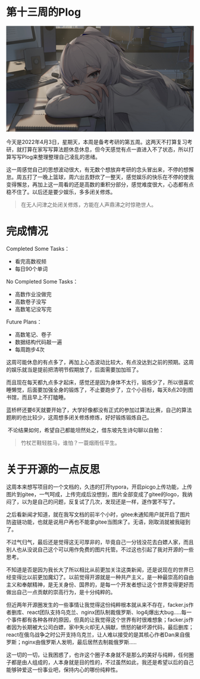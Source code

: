 # 第十三周的Plog

![](Source/13/preface.jpg)

​		今天是2022年4月3日，星期天，本周是备考考研的第五周。这两天不打算复习考研，就打算在家写写算法题休息休息，但今天感觉有点一直进入不了状态，所以打算写写Plog来整理整理自己凌乱的思绪。

​		这一周感觉自己的思想波动很大，有无数个想放弃考研的念头冒出来，不停的想懈怠。周五打了一晚上篮球，周六出去野炊了一整天，感觉娱乐的快乐在不停的使我变得懈怠，再加上这一周看的还是高数的重积分部分，感觉难度很大，心态都有点稳不住了。以后还是要少娱乐，多多闭关修炼。

>  在无人问津之处闭关修炼，方能在人声鼎沸之时惊艳世人。



# 完成情况

Completed Some Tasks：

- 看完高数视频
- 每日90个单词

No Completed Some Tasks：

- 高数作业没做完
- 高数卷子没写
- 高数笔记没写完

Future Plans：

- 高数笔记、卷子
- 数据结构代码敲一遍
- 每周跑步4次

​		这周可能休息的有点多了，再加上心态波动比较大，有点没达到之前的预期。这周的娱乐就当是提前把清明节假期放了，后面需要加加班了。

​		而且现在每天都九点多才起床，感觉还是因为身体不太行，锻炼少了，所以很喜欢睡懒觉，后面要加强全身的锻炼了，不止要跑步了，立个小目标，每天8点20到图书馆，而且早上不打瞌睡。

​		蓝桥杯还要6天就要开始了，大学好像都没有正式的参加过算法比赛，自己的算法题刷的也比较少，这周想多闭关修炼修炼，好好锻炼锻炼自己。

​		不论结果如何，希望自己都能坦然处之，借东坡先生诗句聊以自勉：

>  竹杖芒鞋轻胜马，谁怕？一蓑烟雨任平生。



# 关于开源的一点反思

​		这周本来想写项目的一个文档的，久违的打开typora，开启picgo上传功能，上传图片到gitee，一气呵成，上传完成后没想到，图片全部变成了gitee的logo，我纳闷了，以为是自己的问题，反复试了几次，发现还是一样，遂作罢不写了。

​		之后看新闻才知道，就在我写文档的前半个小时，gitee未通知用户就开启了图片防盗链功能，也就是说用户再也不能拿gitee当图床了。无语，刚取消就被我碰到了。

​		不过气归气，最后还是觉得这无可厚非的，毕竟自己一分钱没花去白嫖人家，而且别人也从没说自己这个可以用作免费的图片托管。不过这也引起了我对开源的一些思考。

​		不知道是否是因为我长大了所以相比从前更加关注这类新闻，还是说现在的世界已经变得比以前更加魔幻了。以前觉得开源就是一种共产主义，是一种最崇高的自由主义和奉献精神，是无关身份、国界的，是每一个开发者想让这个世界变得更好而做出自己一点贡献的崇高行为，是十分纯粹的。

​		但近两年开源圈发生的一些事情让我觉得这份纯粹根本就从来不存在，facker.js作者删库、react团队支持乌克兰、nginx团队制裁俄罗斯、log4j爆出大bug.....每一个事件都有各种各样的原因，但真的让我觉得这个世界有时很难想象；facker.js作者因为长期被大公司白嫖，家中失火却无人捐献，愤怒的破坏源代码，最后删库；react在俄乌战争之时公开支持乌克兰，让人难以接受的是其核心作者Dan来自俄罗斯；nginx由俄罗斯人发明，最后居然去制裁俄罗斯.....

​		这一切的一切，让我困惑了，也许这个圈子本身就不是那么的美好与纯粹，任何圈子都是由人组成的，人本身就是目的性的，不过虽然如此，我还是希望以后的自己能够钟爱这一份事业吧，保持内心的哪份纯粹性。